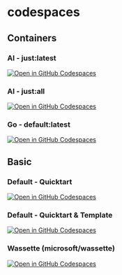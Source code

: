# codespaces

## Containers

### AI - just:latest

[![Open in GitHub Codespaces](https://github.com/codespaces/badge.svg)](https://codespaces.new/asw101/codespaces?template=false&quickstart=1&devcontainer_path=.devcontainer%2Fjust%2Fdevcontainer.json)

### AI - just:all

[![Open in GitHub Codespaces](https://github.com/codespaces/badge.svg)](https://codespaces.new/asw101/codespaces?template=false&quickstart=1&devcontainer_path=.devcontainer%2Fjust-all%2Fdevcontainer.json)

### Go - default:latest

[![Open in GitHub Codespaces](https://github.com/codespaces/badge.svg)](https://codespaces.new/asw101/codespaces?template=false&quickstart=1&devcontainer_path=.devcontainer%2Fdefault-container%2Fdevcontainer.json)

## Basic

### Default - Quicktart

[![Open in GitHub Codespaces](https://github.com/codespaces/badge.svg)](https://codespaces.new/asw101/codespaces?template=false&quickstart=1&devcontainer_path=.devcontainer%2Fdevcontainer.json)

### Default - Quicktart & Template

[![Open in GitHub Codespaces](https://github.com/codespaces/badge.svg)](https://codespaces.new/asw101/codespaces?template=true&quickstart=1)

### Wassette (microsoft/wassette)

[![Open in GitHub Codespaces](https://github.com/codespaces/badge.svg)](https://codespaces.new/asw101/codespaces?template=false&quickstart=1&devcontainer_path=.devcontainer%2Fwassette%2Fdevcontainer.json)
